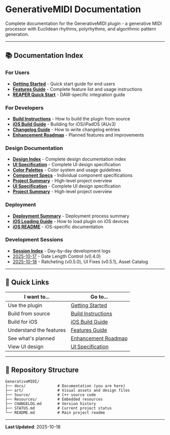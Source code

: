 # GenerativeMIDI Documentation

Complete documentation for the GenerativeMIDI plugin - a generative MIDI processor with Euclidean rhythms, polyrhythms, and algorithmic pattern generation.

---

## 📚 Documentation Index

### For Users

- **[Getting Started](user/GETTING_STARTED.md)** - Quick start guide for end users
- **[Features Guide](user/FEATURES.md)** - Complete feature list and usage instructions
- **[REAPER Quick Start](user/REAPER_QUICK_START.md)** - DAW-specific integration guide

### For Developers

- **[Build Instructions](developer/BUILD.md)** - How to build the plugin from source
- **[iOS Build Guide](developer/BUILDING-iOS.md)** - Building for iOS/iPadOS (AUv3)
- **[Changelog Guide](developer/CHANGELOG_GUIDE.md)** - How to write changelog entries
- **[Enhancement Roadmap](developer/ENHANCEMENTS.md)** - Planned features and improvements

### Design Documentation

- **[Design Index](design/README.md)** - Complete design documentation index
- **[UI Specification](design/SYNAPTIK_UI_SPEC.md)** - Complete UI design specification
- **[Color Palettes](design/COLOR_PALETTE.md)** - Color system and usage guidelines
- **[Component Specs](design/COMPONENT_SPECS.md)** - Individual component specifications
- **[Project Summary](design/PROJECT_SUMMARY.md)** - High-level project overview
- **[UI Specification](design/SYNAPTIK_UI_SPEC.md)** - Complete UI design specification
- **[Project Summary](design/PROJECT_SUMMARY.md)** - High-level project overview

### Deployment

- **[Deployment Summary](deployment/DEPLOYMENT_COMPLETE.md)** - Deployment process summary
- **[iOS Loading Guide](deployment/LOAD_IOS_GUIDE.md)** - How to load plugin on iOS devices
- **[iOS README](deployment/README-iOS.md)** - iOS-specific documentation

### Development Sessions

- **[Session Index](sessions/README.md)** - Day-by-day development logs
- [2025-10-17](sessions/2025-10-17.md) - Gate Length Control (v0.4.0)
- [2025-10-18](sessions/2025-10-18.md) - Ratcheting (v0.5.0), UI Fixes (v0.5.1), Asset Catalog

---

## 🚀 Quick Links

| I want to... | Go to... |
|--------------|----------|
| Use the plugin | [Getting Started](user/GETTING_STARTED.md) |
| Build from source | [Build Instructions](developer/BUILD.md) |
| Build for iOS | [iOS Build Guide](developer/BUILDING-iOS.md) |
| Understand the features | [Features Guide](user/FEATURES.md) |
| See what's planned | [Enhancement Roadmap](developer/ENHANCEMENTS.md) |
| View UI design | [UI Specification](design/SYNAPTIK_UI_SPEC.md) |

---

## 📁 Repository Structure

```
GenerativeMIDI/
├── docs/              # Documentation (you are here)
├── art/               # Visual assets and design files
├── Source/            # C++ source code
├── Resources/         # Embedded resources
├── CHANGELOG.md       # Version history
├── STATUS.md          # Current project status
└── README.md          # Main project readme
```

---

**Last Updated**: 2025-10-18

